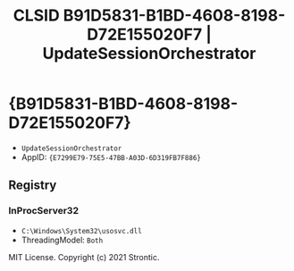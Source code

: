 ﻿---
title: "CLSID B91D5831-B1BD-4608-8198-D72E155020F7 | UpdateSessionOrchestrator"
excerpt: What is COM-Object CLSID B91D5831-B1BD-4608-8198-D72E155020F7?
---

# {B91D5831-B1BD-4608-8198-D72E155020F7}

* `UpdateSessionOrchestrator`
* AppID: `{E7299E79-75E5-47BB-A03D-6D319FB7F886}`

## Registry


### InProcServer32

* `C:\Windows\System32\usosvc.dll`
* ThreadingModel: `Both`

MIT License. Copyright (c) 2021 Strontic.


